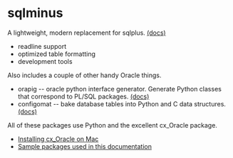 sqlminus
========

A lightweight, modern replacement for sqlplus.
  [(docs)](https://github.com/marhar/sqlminus/tree/master/sqlminus)

- readline support
- optimized table formatting
- development tools

Also includes a couple of other handy Oracle things.

- orapig -- oracle python interface generator.  Generate Python classes that correspond to PL/SQL packages.
  [(docs)](https://github.com/marhar/sqlminus/tree/master/orapig)
- configomat -- bake database tables into Python and C data structures.
  [(docs)](https://github.com/marhar/sqlminus/tree/master/configomat)

All of these packages use Python and the excellent cx_Oracle package.

- [Installing cx_Oracle on Mac](https://github.com/marhar/sqlminus/tree/master/docs/mac-install.md)
- [Sample packages used in this documentation](https://github.com/marhar/sqlminus/tree/master/docs/sample-packages.md)
